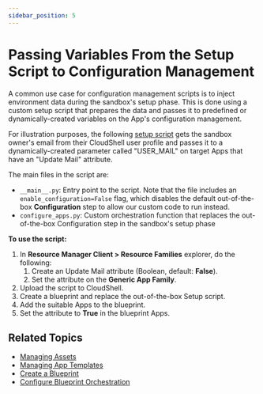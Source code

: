 ```yaml
---
sidebar_position: 5
---
```


# Passing Variables From the Setup Script to Configuration Management

A common use case for configuration management scripts is to inject environment data during the sandbox's setup phase. This is done using a custom setup script that prepares the data and passes it to predefined or dynamically-created variables on the App's configuration management.

For illustration purposes, the following [setup script](https://github.com/QualiSystemsLab/cloudshell-api-script-samples/tree/master/generic-orchestration-samples/setup/setup_set_user_mail_on_apps) gets the sandbox owner's email from their CloudShell user profile and passes it to a dynamically-created parameter called "USER\_MAIL" on target Apps that have an "Update Mail" attribute.

The main files in the script are:

- `__main__.py`: Entry point to the script. Note that the file includes an `enable_configuration=False` flag, which disables the default out-of-the-box **Configuration** step to allow our custom code to run instead.
- `configure_apps.py`: Custom orchestration function that replaces the out-of-the-box Configuration step in the sandbox's setup phase

**To use the script:**

1. In **Resource Manager Client > Resource Families** explorer, do the following:
    1. Create an Update Mail attribute (Boolean, default: **False**).
    2. Set the attribute on the **Generic App Family**.
2. Upload the script to CloudShell.
3. Create a blueprint and replace the out-of-the-box Setup script.
4. Add the suitable Apps to the blueprint.
5. Set the attribute to **True** in the blueprint Apps.

## Related Topics

- [Managing Assets](./../../admin/cloudshell-manage-dashboard/managing-automation/managing-assets.md)
- [Managing App Templates](../../admin/cloudshell-manage-dashboard/manage-app-templates/index.md)
- [Create a Blueprint](../../portal/blueprints/creating-blueprints/create-blueprint.md)
- [Configure Blueprint Orchestration](../../portal/blueprints/creating-blueprints/configure-orchestration.md)

